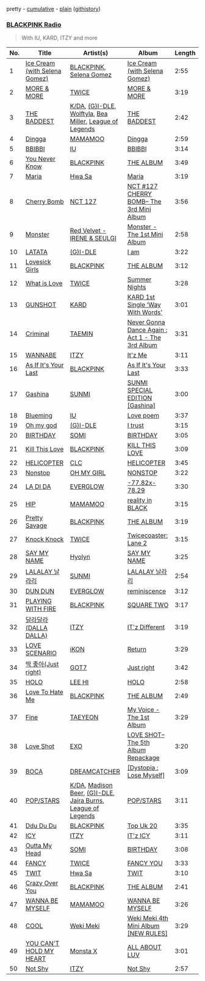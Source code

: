 pretty - [cumulative](https://github.com/catzs/spotify-playlist-archive/blob/master/playlists/cumulative/BLACKPINK%20Radio.md) - [plain](https://github.com/catzs/spotify-playlist-archive/blob/master/playlists/plain/37i9dQZF1E4m0uHm6DE1DC) ([githistory](https://github.githistory.xyz/catzs/spotify-playlist-archive/blob/master/playlists/plain/37i9dQZF1E4m0uHm6DE1DC))

### [BLACKPINK Radio](https://open.spotify.com/playlist/37i9dQZF1E4m0uHm6DE1DC)

> With IU, KARD, ITZY and more

| No. | Title | Artist(s) | Album | Length |
|---|---|---|---|---|
| 1 | [Ice Cream (with Selena Gomez)](https://open.spotify.com/track/2J4P46vCFm1rPkNkp9pZWX) | [BLACKPINK](https://open.spotify.com/artist/41MozSoPIsD1dJM0CLPjZF), [Selena Gomez](https://open.spotify.com/artist/0C8ZW7ezQVs4URX5aX7Kqx) | [Ice Cream (with Selena Gomez)](https://open.spotify.com/album/2VBb4LRcRSACOfJWRUgVZl) | 2:55 |
| 2 | [MORE & MORE](https://open.spotify.com/track/3omvXShuRPM3zbDpWYqf5g) | [TWICE](https://open.spotify.com/artist/7n2Ycct7Beij7Dj7meI4X0) | [MORE & MORE](https://open.spotify.com/album/5KsduuDNWzt65TaHzmtciv) | 3:19 |
| 3 | [THE BADDEST](https://open.spotify.com/track/2V4Fx72svQRxrFvNT1eq5f) | [K/DA](https://open.spotify.com/artist/4gOc8TsQed9eqnqJct2c5v), [(G)I-DLE](https://open.spotify.com/artist/2AfmfGFbe0A0WsTYm0SDTx), [Wolftyla](https://open.spotify.com/artist/7qd6KGoABHifvXKeFNe2Yb), [Bea Miller](https://open.spotify.com/artist/1o2NpYGqHiCq7FoiYdyd1x), [League of Legends](https://open.spotify.com/artist/47mIJdHORyRerp4os813jD) | [THE BADDEST](https://open.spotify.com/album/7C8nskYbHG7N0LDrNVvt7x) | 2:42 |
| 4 | [Dingga](https://open.spotify.com/track/0bDYceyQd1jnJO4sK47YxU) | [MAMAMOO](https://open.spotify.com/artist/0XATRDCYuuGhk0oE7C0o5G) | [Dingga](https://open.spotify.com/album/4xzsBcZaK04c8IE5iVyMNK) | 2:59 |
| 5 | [BBIBBI](https://open.spotify.com/track/4as4XEOR03oGm1STUKl6pa) | [IU](https://open.spotify.com/artist/3HqSLMAZ3g3d5poNaI7GOU) | [BBIBBI](https://open.spotify.com/album/4ghBzVOTFoeKPPmyNKjVtI) | 3:14 |
| 6 | [You Never Know](https://open.spotify.com/track/39kzWAiVPpycdMpr745oPj) | [BLACKPINK](https://open.spotify.com/artist/41MozSoPIsD1dJM0CLPjZF) | [THE ALBUM](https://open.spotify.com/album/71O60S5gIJSIAhdnrDIh3N) | 3:49 |
| 7 | [Maria](https://open.spotify.com/track/0ZeGfEAL5Rl4pd5LZBGuEK) | [Hwa Sa](https://open.spotify.com/artist/7bmYpVgQub656uNTu6qGNQ) | [María](https://open.spotify.com/album/5YYY7QCkq3pSw4Hoc1m0D3) | 3:19 |
| 8 | [Cherry Bomb](https://open.spotify.com/track/3o8QzWsiiqTUVgBZfHgF58) | [NCT 127](https://open.spotify.com/artist/7f4ignuCJhLXfZ9giKT7rH) | [NCT #127 CHERRY BOMB– The 3rd Mini Album](https://open.spotify.com/album/7H5FkCA6cTDBX3wtvIbN8s) | 3:56 |
| 9 | [Monster](https://open.spotify.com/track/6c1QaQHdDhtFMfUkhueuXK) | [Red Velvet - IRENE & SEULGI](https://open.spotify.com/artist/6bwp9ObI8FWvMPCIWVBmhl) | [Monster - The 1st Mini Album](https://open.spotify.com/album/4DFheSBXhfewjz7SSe4Kyc) | 2:58 |
| 10 | [LATATA](https://open.spotify.com/track/2ezKXygNO30pXyDQXkm6oD) | [(G)I-DLE](https://open.spotify.com/artist/2AfmfGFbe0A0WsTYm0SDTx) | [I am](https://open.spotify.com/album/1GtPnOiHxCnoZPCiLcKj22) | 3:22 |
| 11 | [Lovesick Girls](https://open.spotify.com/track/4Ws314Ylb27BVsvlZOy30C) | [BLACKPINK](https://open.spotify.com/artist/41MozSoPIsD1dJM0CLPjZF) | [THE ALBUM](https://open.spotify.com/album/71O60S5gIJSIAhdnrDIh3N) | 3:12 |
| 12 | [What is Love](https://open.spotify.com/track/1IX47gefluXmKX4PrTBCRM) | [TWICE](https://open.spotify.com/artist/7n2Ycct7Beij7Dj7meI4X0) | [Summer Nights](https://open.spotify.com/album/35LVzMbjGUCfYZYEP6YWyr) | 3:28 |
| 13 | [GUNSHOT](https://open.spotify.com/track/4qMt92hgQlJMyJjdI0Nw2h) | [KARD](https://open.spotify.com/artist/2JhAlkmukNvarUpGhTFXUQ) | [KARD 1st Single ‘Way With Words’](https://open.spotify.com/album/23qHJjHFUstyeqN9oHotCI) | 3:01 |
| 14 | [Criminal](https://open.spotify.com/track/2KXEE2MsPZLmT38XiyAOpH) | [TAEMIN](https://open.spotify.com/artist/13rF01aOogvnkuQXOlgTW8) | [Never Gonna Dance Again : Act 1 - The 3rd Album](https://open.spotify.com/album/6YfGgOaUnhs0A9brMqjpHf) | 3:31 |
| 15 | [WANNABE](https://open.spotify.com/track/6tCssnvTUREcperDOUTqvA) | [ITZY](https://open.spotify.com/artist/2KC9Qb60EaY0kW4eH68vr3) | [It'z Me](https://open.spotify.com/album/2gertXS08whDTzBWfmewPO) | 3:11 |
| 16 | [As If It's Your Last](https://open.spotify.com/track/1Zyd6zQnC6XIIzmg3hP7Ot) | [BLACKPINK](https://open.spotify.com/artist/41MozSoPIsD1dJM0CLPjZF) | [As If It's Your Last](https://open.spotify.com/album/6IzQb2kLydYNfzmKXvmndX) | 3:33 |
| 17 | [Gashina](https://open.spotify.com/track/0jFHMDRXxKaREor3hBEEST) | [SUNMI](https://open.spotify.com/artist/6MoXcK2GyGg7FIyxPU5yW6) | [SUNMI SPECIAL EDITION [Gashina]](https://open.spotify.com/album/3TSX6AxLdCP4E5o3F5jCdN) | 3:00 |
| 18 | [Blueming](https://open.spotify.com/track/4Dr2hJ3EnVh2Aaot6fRwDO) | [IU](https://open.spotify.com/artist/3HqSLMAZ3g3d5poNaI7GOU) | [Love poem](https://open.spotify.com/album/2xEH7SRzJq7LgA0fCtTlxH) | 3:37 |
| 19 | [Oh my god](https://open.spotify.com/track/2DmRXiyn03tOqKgEJXlaiJ) | [(G)I-DLE](https://open.spotify.com/artist/2AfmfGFbe0A0WsTYm0SDTx) | [I trust](https://open.spotify.com/album/57sl8AvqVqm4Fadre0z8FQ) | 3:15 |
| 20 | [BIRTHDAY](https://open.spotify.com/track/3jsWXhE5NuPWQ4IHplv2zt) | [SOMI](https://open.spotify.com/artist/7zYj9S9SdIunYCfSm7vzAR) | [BIRTHDAY](https://open.spotify.com/album/7GfqgsiW63VBNLRvIrhqLx) | 3:05 |
| 21 | [Kill This Love](https://open.spotify.com/track/18PergoIrGmRyeYxnaXJN2) | [BLACKPINK](https://open.spotify.com/artist/41MozSoPIsD1dJM0CLPjZF) | [KILL THIS LOVE](https://open.spotify.com/album/7viSsSKXrDa95CtUcuc1Iv) | 3:09 |
| 22 | [HELICOPTER](https://open.spotify.com/track/2hJS7BdEaH9Jo8MeJujsHT) | [CLC](https://open.spotify.com/artist/6QyO41KctzGc70mVaVnXQO) | [HELICOPTER](https://open.spotify.com/album/1uwfxRAhW1hxclCVkzku8d) | 3:45 |
| 23 | [Nonstop](https://open.spotify.com/track/5joNJn9LUvYcamWwa2iYCL) | [OH MY GIRL](https://open.spotify.com/artist/2019zR22qK2RBvCqtudBaI) | [NONSTOP](https://open.spotify.com/album/7J8Kp48L7RdLkpjSVrO5PY) | 3:22 |
| 24 | [LA DI DA](https://open.spotify.com/track/60M8FSYZP8MA0Wy2huOADL) | [EVERGLOW](https://open.spotify.com/artist/3ZZzT0naD25RhY2uZvIKkJ) | [-77.82x-78.29](https://open.spotify.com/album/1F2CtDmTEiyJRv2bCf6989) | 3:30 |
| 25 | [HIP](https://open.spotify.com/track/24nK8tW7Pt3Inh2utttuoG) | [MAMAMOO](https://open.spotify.com/artist/0XATRDCYuuGhk0oE7C0o5G) | [reality in BLACK](https://open.spotify.com/album/7CucpzwxAZ6kHmctI9eo4X) | 3:15 |
| 26 | [Pretty Savage](https://open.spotify.com/track/1XnpzbOGptRwfJhZgLbmSr) | [BLACKPINK](https://open.spotify.com/artist/41MozSoPIsD1dJM0CLPjZF) | [THE ALBUM](https://open.spotify.com/album/71O60S5gIJSIAhdnrDIh3N) | 3:19 |
| 27 | [Knock Knock](https://open.spotify.com/track/2dYl2SI3sLyUffzxVBaZBz) | [TWICE](https://open.spotify.com/artist/7n2Ycct7Beij7Dj7meI4X0) | [Twicecoaster: Lane 2](https://open.spotify.com/album/3O7HQtCnGoaXMxXLkspFL8) | 3:15 |
| 28 | [SAY MY NAME](https://open.spotify.com/track/2bqJlYb6t4lXKGB4Xd4TjK) | [Hyolyn](https://open.spotify.com/artist/78sJswwVn4P8aEhkF4K6fQ) | [SAY MY NAME](https://open.spotify.com/album/0ZqsXIBaGGO8I1AbCxAdyt) | 3:25 |
| 29 | [LALALAY 날라리](https://open.spotify.com/track/6sWd8ZAH5bWWyjwb7ZV2Zb) | [SUNMI](https://open.spotify.com/artist/6MoXcK2GyGg7FIyxPU5yW6) | [LALALAY 날라리](https://open.spotify.com/album/1hgIt7Jq6m1zVfT1TzUQzs) | 2:54 |
| 30 | [DUN DUN](https://open.spotify.com/track/3CyCjgTHFzqucmECajq8QA) | [EVERGLOW](https://open.spotify.com/artist/3ZZzT0naD25RhY2uZvIKkJ) | [reminiscence](https://open.spotify.com/album/5ByQ39IHGxrddAwQcnxvoj) | 3:12 |
| 31 | [PLAYING WITH FIRE](https://open.spotify.com/track/7e7VjLxO5xJINHvnRytrqi) | [BLACKPINK](https://open.spotify.com/artist/41MozSoPIsD1dJM0CLPjZF) | [SQUARE TWO](https://open.spotify.com/album/2s27rRgZswwbRJUQXSGTLf) | 3:17 |
| 32 | [달라달라 (DALLA DALLA)](https://open.spotify.com/track/0GU5GuJQQEnnREO2FxnVPT) | [ITZY](https://open.spotify.com/artist/2KC9Qb60EaY0kW4eH68vr3) | [IT'z Different](https://open.spotify.com/album/0fUJLlrsG1MpTHr3MxPN9C) | 3:19 |
| 33 | [LOVE SCENARIO](https://open.spotify.com/track/6qAzAmPBUpGrk7XADZHR5k) | [iKON](https://open.spotify.com/artist/5qRSs6mvI17zrkJpOHkCoM) | [Return](https://open.spotify.com/album/1VSMwSajwLiywZBuB8gvP8) | 3:29 |
| 34 | [딱 좋아(Just right)](https://open.spotify.com/track/4ER58qECydWokIsgqtysWu) | [GOT7](https://open.spotify.com/artist/6nfDaffa50mKtEOwR8g4df) | [Just right](https://open.spotify.com/album/4159syQKTGC1JSJN4xBScv) | 3:42 |
| 35 | [HOLO](https://open.spotify.com/track/7Acvy2L38SCipAeMPOK8Ro) | [LEE HI](https://open.spotify.com/artist/7cVZApDoQZpS447nHTsNqu) | [HOLO](https://open.spotify.com/album/6PY5EutFgpr9GLeaagGBda) | 2:58 |
| 36 | [Love To Hate Me](https://open.spotify.com/track/7iKDsPfLT0d5mu2htfMKBZ) | [BLACKPINK](https://open.spotify.com/artist/41MozSoPIsD1dJM0CLPjZF) | [THE ALBUM](https://open.spotify.com/album/71O60S5gIJSIAhdnrDIh3N) | 2:49 |
| 37 | [Fine](https://open.spotify.com/track/6CdUgvL597jWmW4w8P5kHs) | [TAEYEON](https://open.spotify.com/artist/3qNVuliS40BLgXGxhdBdqu) | [My Voice - The 1st Album](https://open.spotify.com/album/6DlCl3hBP1Gwhn0tgitGfN) | 3:29 |
| 38 | [Love Shot](https://open.spotify.com/track/0yB4jrSwN0bFtFRDR5vyMj) | [EXO](https://open.spotify.com/artist/3cjEqqelV9zb4BYE3qDQ4O) | [LOVE SHOT– The 5th Album Repackage](https://open.spotify.com/album/3r5m8utqRZYJnpep7xxVyq) | 3:20 |
| 39 | [BOCA](https://open.spotify.com/track/37Ctz6MOHM2thzNIOMo7Z0) | [DREAMCATCHER](https://open.spotify.com/artist/5V1qsQHdXNm4ZEZHWvFnqQ) | [[Dystopia : Lose Myself]](https://open.spotify.com/album/4tKKN5LO7CcTOcsSV3OmMQ) | 3:09 |
| 40 | [POP/STARS](https://open.spotify.com/track/5sbooPcNgIE22DwO0VNGUJ) | [K/DA](https://open.spotify.com/artist/4gOc8TsQed9eqnqJct2c5v), [Madison Beer](https://open.spotify.com/artist/2kRfqPViCqYdSGhYSM9R0Q), [(G)I-DLE](https://open.spotify.com/artist/2AfmfGFbe0A0WsTYm0SDTx), [Jaira Burns](https://open.spotify.com/artist/0tRFWXqKBBQcu5oFVOgVzX), [League of Legends](https://open.spotify.com/artist/47mIJdHORyRerp4os813jD) | [POP/STARS](https://open.spotify.com/album/0UnBZ8laFgLUq5Ty5vbikQ) | 3:11 |
| 41 | [Ddu Du Du](https://open.spotify.com/track/37X2ApzLPTdWydAjpUwzGl) | [BLACKPINK](https://open.spotify.com/artist/41MozSoPIsD1dJM0CLPjZF) | [Top Uk 20](https://open.spotify.com/album/7jSelVHBVY3UOmnlFX3gbk) | 3:35 |
| 42 | [ICY](https://open.spotify.com/track/7zFBtYAVURF3bUVqEQ6UUu) | [ITZY](https://open.spotify.com/artist/2KC9Qb60EaY0kW4eH68vr3) | [IT'z ICY](https://open.spotify.com/album/2y2Nuvvw5xNDYOunTSsgf1) | 3:11 |
| 43 | [Outta My Head](https://open.spotify.com/track/4dwwfiOzRNlKNUSgfx4Z2k) | [SOMI](https://open.spotify.com/artist/7zYj9S9SdIunYCfSm7vzAR) | [BIRTHDAY](https://open.spotify.com/album/7GfqgsiW63VBNLRvIrhqLx) | 3:08 |
| 44 | [FANCY](https://open.spotify.com/track/0W5hTAWn8Tq0Qfhg1XP3YW) | [TWICE](https://open.spotify.com/artist/7n2Ycct7Beij7Dj7meI4X0) | [FANCY YOU](https://open.spotify.com/album/2qoWlACJtoG0L5owi7Tj0I) | 3:33 |
| 45 | [TWIT](https://open.spotify.com/track/6qyz1KOlGJsKYJ4ZsRmRSD) | [Hwa Sa](https://open.spotify.com/artist/7bmYpVgQub656uNTu6qGNQ) | [TWIT](https://open.spotify.com/album/6KL4s0Y6Ijcj0QP1Nm1EVF) | 3:10 |
| 46 | [Crazy Over You](https://open.spotify.com/track/7qq0EOPW4RRlqdvMBmdd73) | [BLACKPINK](https://open.spotify.com/artist/41MozSoPIsD1dJM0CLPjZF) | [THE ALBUM](https://open.spotify.com/album/71O60S5gIJSIAhdnrDIh3N) | 2:41 |
| 47 | [WANNA BE MYSELF](https://open.spotify.com/track/0VPBuXtEG16NtN5ZGYJ7lV) | [MAMAMOO](https://open.spotify.com/artist/0XATRDCYuuGhk0oE7C0o5G) | [WANNA BE MYSELF](https://open.spotify.com/album/0n62copUsWrST9M6AsYfZI) | 3:26 |
| 48 | [COOL](https://open.spotify.com/track/7Cz1Ny3XhRz6KBT0YHVHyf) | [Weki Meki](https://open.spotify.com/artist/5LWkv2hDbDwZL3zNwZYNPx) | [Weki Meki 4th Mini Album [NEW RULES]](https://open.spotify.com/album/3VRhzwIZ6kfd7CSirU2E7x) | 3:29 |
| 49 | [YOU CAN'T HOLD MY HEART](https://open.spotify.com/track/6nxOW44RKSH3OBw6ZP8yuZ) | [Monsta X](https://open.spotify.com/artist/4TnGh5PKbSjpYqpIdlW5nz) | [ALL ABOUT LUV](https://open.spotify.com/album/2O5KXxROQOR8WOdB8fgTCp) | 3:01 |
| 50 | [Not Shy](https://open.spotify.com/track/4ecVWqbtW6phQGpZMAyqIU) | [ITZY](https://open.spotify.com/artist/2KC9Qb60EaY0kW4eH68vr3) | [Not Shy](https://open.spotify.com/album/0aqu2V5ohKHVfWqVFE7Ila) | 2:57 |